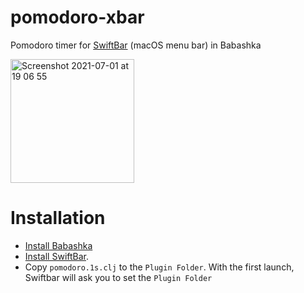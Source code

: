# pomodoro-xbar
Pomodoro timer for [SwiftBar](https://github.com/swiftbar/SwiftBar) (macOS menu bar) in Babashka

<img width="198" alt="Screenshot 2021-07-01 at 19 06 55" src="https://user-images.githubusercontent.com/1889355/124121782-828f0b80-da9f-11eb-9b1c-2714e9ab08ef.png">

# Installation
- [Install Babashka](https://github.com/babashka/babashka#quickstart)
- [Install SwiftBar](https://github.com/swiftbar/SwiftBar#how-to-get-swiftbar).
- Copy `pomodoro.1s.clj` to the `Plugin Folder`. With the first launch, Swiftbar will ask you to set the `Plugin Folder`

